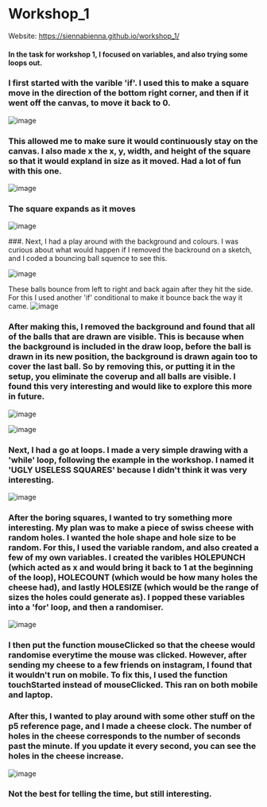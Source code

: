 # Workshop_1
Website: https://siennabienna.github.io/workshop_1/ 

#### In the task for workshop 1, I focused on variables, and also trying some loops out.

### I first started with the varible 'if'. I used this to make a square move in the direction of the bottom right corner, and then if it went off the canvas, to move it back to 0. 

![image](https://github.com/user-attachments/assets/59665f9f-20c1-4e86-b13f-45a1fabe7e2b)

### This allowed me to make sure it would continuously stay on the canvas. I also made x the x, y, width, and height of the square so that it would expland in size as it moved. Had a lot of fun with this one.

![image](https://github.com/user-attachments/assets/200b086a-a9a6-4020-8b78-6620b7825b6c)

### The square expands as it moves

![image](https://github.com/user-attachments/assets/4acd0e34-475f-4a28-9295-394650a555db)

###. Next, I had a play around with the background and colours. I was curious about what would happen if I removed the backround on a sketch, and I coded a bouncing ball squence to see this.

![image](https://github.com/user-attachments/assets/7e1a6757-8585-4451-bfb1-d34925ecac9f)

These balls bounce from left to right and back again after they hit the side. For this I used another 'if' conditional to make it bounce back the way it came. 
![image](https://github.com/user-attachments/assets/6391d7cc-37cf-4515-8480-d6a6c7cfa5a0)

### After making this, I removed the background and found that all of the balls that are drawn are visible. This is because when the background is included in the draw loop, before the ball is drawn in its new position, the background is drawn again too to cover the last ball. So by removing this, or putting it in the setup, you eliminate the coverup and all balls are visible. I found this very interesting and would like to explore this more in future.

![image](https://github.com/user-attachments/assets/befdd400-236f-489c-bc2c-cc8ce462864d)

![image](https://github.com/user-attachments/assets/c5c4d7a8-33cf-4d3b-8178-9370b194c9ef)

### Next, I had a go at loops. I made a very simple drawing with a 'while' loop, following the example in the workshop. I named it 'UGLY USELESS SQUARES' because I didn't think it was very interesting.

![image](https://github.com/user-attachments/assets/2988e126-c019-4175-8224-ee181eb85c5b)

### After the boring squares, I wanted to try something more interesting. My plan was to make a piece of swiss cheese with random holes. I wanted the hole shape and hole size to be random. For this, I used the variable random, and also created a few of my own variables. I created the varibles HOLEPUNCH (which acted as x and would bring it back to 1 at the beginning of the loop), HOLECOUNT (which would be how many holes the cheese had), and lastly HOLESIZE (which would be the range of sizes the holes could generate as). I popped these variables into a 'for' loop, and then a randomiser. 

![image](https://github.com/user-attachments/assets/57e6362e-ef5f-47ee-85a6-b9f1b210eb00)

### I then put the function mouseClicked so that the cheese would randomise everytime the mouse was clicked. However, after sending my cheese to a few friends on instagram, I found that it wouldn't run on mobile. To fix this, I used the function touchStarted instead of mouseClicked. This ran on both mobile and laptop.

### After this, I wanted to play around with some other stuff on the p5 reference page, and I made a cheese clock. The number of holes in the cheese corresponds to the number of seconds past the minute. If you update it every second, you can see the holes in the cheese increase.

![image](https://github.com/user-attachments/assets/5bb78927-4f34-4ce2-b66d-cdd1bb697ba3)
 ### Not the best for telling the time, but still interesting.



